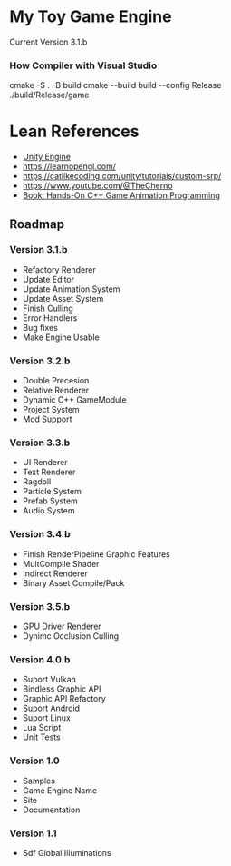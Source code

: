# My Toy Game Engine

Current Version 3.1.b

### How Compiler with Visual Studio

cmake -S . -B build
cmake --build build --config Release
./build/Release/game


# Lean References

* [Unity Engine](https://unity.com/)
* <https://learnopengl.com/>
* <https://catlikecoding.com/unity/tutorials/custom-srp/>
* <https://www.youtube.com/@TheCherno>
* [Book: Hands-On C++ Game Animation Programming](https://subscription.packtpub.com/search?query=hands%20on%20game%20animation%20programming)

## Roadmap

### Version 3.1.b

* Refactory Renderer
* Update Editor
* Update Animation System
* Update Asset System
* Finish Culling
* Error Handlers
* Bug fixes
* Make Engine Usable

### Version 3.2.b

* Double Precesion
* Relative Renderer
* Dynamic C++ GameModule
* Project System
* Mod Support

### Version 3.3.b

* UI Renderer
* Text Renderer
* Ragdoll
* Particle System
* Prefab System
* Audio System

### Version 3.4.b

* Finish RenderPipeline Graphic Features
* MultCompile Shader
* Indirect Renderer
* Binary Asset Compile/Pack

### Version 3.5.b

* GPU Driver Renderer
* Dynimc Occlusion Culling

### Version 4.0.b

* Suport Vulkan
* Bindless Graphic API
* Graphic API Refactory
* Suport Android
* Suport Linux
* Lua Script
* Unit Tests

### Version 1.0

* Samples
* Game Engine Name
* Site
* Documentation

### Version 1.1

* Sdf Global Illuminations